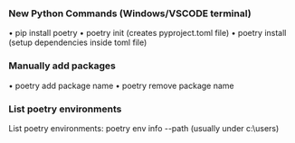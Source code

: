 ### New Python Commands (Windows/VSCODE terminal)

•	pip install poetry
•	poetry init (creates pyproject.toml file)
•	poetry install (setup dependencies inside toml file)

### Manually add packages
•	poetry add package name
•	poetry remove package name


### List poetry environments
List poetry environments:
poetry env info --path
(usually under c:\users)


